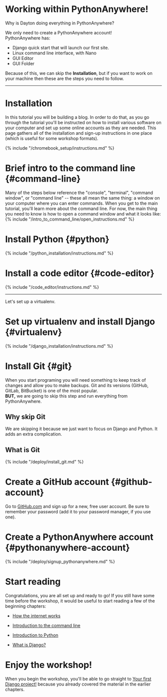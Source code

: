 
# Working within PythonAnywhere!

Why is Dayton doing everything in PythonAnywhere?
  
We only need to create a PythonAnywhere account!  
PythonAnywhere has:
* Django quick start that will launch our first site.  
* Linux command line interface, with Nano
* GUI Editor
* GUI Folder

Because of this, we can skip the **Installation**, but if you want to work on your machine then these are the steps you need to follow.


----------------------------------

# Installation
In this tutorial you will be building a blog. In order to do that, as you go through the tutorial you'll be instructed on how to install various software on your computer and set up some online accounts as they are needed. This page gathers all of the installation and sign-up instructions in one place (which is useful for some workshop formats).

<!--sec data-title="Chromebook setup (if you're using one)"
data-id="chromebook_setup" data-collapse=true ces-->
{% include "/chromebook_setup/instructions.md" %}
<!--endsec-->

# Brief intro to the command line {#command-line}
Many of the steps below reference the "console", "terminal", "command window", or "command line" -- these all mean the same thing: a window on your computer where you can enter commands. When you get to the main tutorial, you'll learn more about the command line. For now, the main thing you need to know is how to open a command window and what it looks like:
{% include "/intro_to_command_line/open_instructions.md" %}

# Install Python {#python}
{% include "/python_installation/instructions.md" %}

# Install a code editor {#code-editor}
{% include "/code_editor/instructions.md" %}

-----------------------------------------

Let's set up a virtualenv.

# Set up virtualenv and install Django {#virtualenv}
{% include "/django_installation/instructions.md" %}


# Install Git {#git}
When you start programing you will need something to keep track of changes and allow you to make backups.
Git and its versions (GitHub, GitLab, BitBucket) is one of the most popular.  
**BUT,** we are going to skip this step and run everything from PythonAnywhere.

## Why skip Git
We are skipping it because we just want to focus on Django and Python.  It adds an extra complication. 

## What is Git
{% include "/deploy/install_git.md" %}

# Create a GitHub account {#github-account}
Go to [GitHub.com](https://www.github.com) and sign up for a new, free user account. Be sure to remember your password (add it to your password manager, if you use one).

# Create a PythonAnywhere account {#pythonanywhere-account}
{% include "/deploy/signup_pythonanywhere.md" %}


# Start reading

Congratulations, you are all set up and ready to go! If you still have some time before the workshop, it would be useful to start reading a few of the beginning chapters:

* [How the internet works](../how_the_internet_works/README.md)

* [Introduction to the command line](../intro_to_command_line/README.md)

* [Introduction to Python](../python_introduction/README.md)

* [What is Django?](../django/README.md)


# Enjoy the workshop!

When you begin the workshop, you'll be able to go straight to [Your first Django project!](../django_start_project/README.md) because you already covered the material in the earlier chapters.
